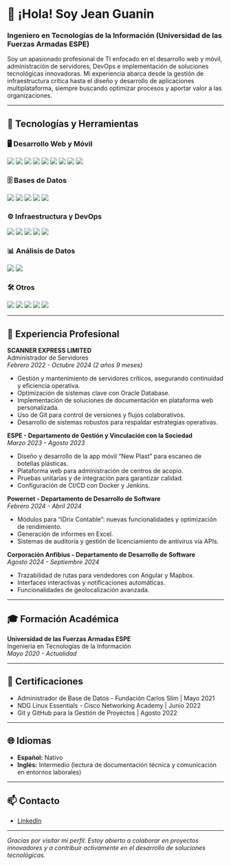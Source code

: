 # 👋 ¡Hola! Soy Jean Guanin

### Ingeniero en Tecnologías de la Información (Universidad de las Fuerzas Armadas ESPE)

Soy un apasionado profesional de TI enfocado en el desarrollo web y móvil, administración de servidores, DevOps e implementación de soluciones tecnológicas innovadoras. Mi experiencia abarca desde la gestión de infraestructura crítica hasta el diseño y desarrollo de aplicaciones multiplataforma, siempre buscando optimizar procesos y aportar valor a las organizaciones.

---

## 🚀 Tecnologías y Herramientas

### 🖥️ Desarrollo Web y Móvil
<p>
  <img src="https://img.shields.io/badge/Flutter-02569B?style=for-the-badge&logo=Flutter&logoColor=white" />
  <img src="https://img.shields.io/badge/Angular-DD0031?style=for-the-badge&logo=Angular&logoColor=white" />
  <img src="https://img.shields.io/badge/React-20232A?style=for-the-badge&logo=React&logoColor=61DAFB" />
  <img src="https://img.shields.io/badge/Node.js-339933?style=for-the-badge&logo=Node.js&logoColor=white" />
  <img src="https://img.shields.io/badge/PHP-777BB4?style=for-the-badge&logo=PHP&logoColor=white" />
  <img src="https://img.shields.io/badge/Golang-00ADD8?style=for-the-badge&logo=Go&logoColor=white" />
  <img src="https://img.shields.io/badge/ASP.NET%20Core-512BD4?style=for-the-badge&logo=.NET&logoColor=white" />
  <img src="https://img.shields.io/badge/Java-007396?style=for-the-badge&logo=Java&logoColor=white" />
  <img src="https://img.shields.io/badge/Spring%20Boot-6DB33F?style=for-the-badge&logo=Spring-Boot&logoColor=white" />
</p>

### 🗄️ Bases de Datos
<p>
  <img src="https://img.shields.io/badge/Oracle-F80000?style=for-the-badge&logo=Oracle&logoColor=white" />
  <img src="https://img.shields.io/badge/MongoDB-47A248?style=for-the-badge&logo=MongoDB&logoColor=white" />
  <img src="https://img.shields.io/badge/Redis-DC382D?style=for-the-badge&logo=Redis&logoColor=white" />
  <img src="https://img.shields.io/badge/SQL%20Server-CC2927?style=for-the-badge&logo=Microsoft%20SQL%20Server&logoColor=white" />
  <img src="https://img.shields.io/badge/MySQL-4479A1?style=for-the-badge&logo=MySQL&logoColor=white" />
</p>

### ⚙️ Infraestructura y DevOps
<p>
  <img src="https://img.shields.io/badge/Linux-FCC624?style=for-the-badge&logo=Linux&logoColor=black" />
  <img src="https://img.shields.io/badge/Kubernetes-326CE5?style=for-the-badge&logo=Kubernetes&logoColor=white" />
  <img src="https://img.shields.io/badge/Docker-2496ED?style=for-the-badge&logo=Docker&logoColor=white" />
  <img src="https://img.shields.io/badge/Jenkins-D24939?style=for-the-badge&logo=Jenkins&logoColor=white" />
  <img src="https://img.shields.io/badge/Google%20Cloud-4285F4?style=for-the-badge&logo=Google%20Cloud&logoColor=white" />
</p>

### 📊 Análisis de Datos
<p>
  <img src="https://img.shields.io/badge/Python-3776AB?style=for-the-badge&logo=Python&logoColor=white" />
  <img src="https://img.shields.io/badge/Power%20BI-F2C811?style=for-the-badge&logo=Power%20BI&logoColor=white" />
</p>

### 🛠️ Otros
<p>
  <img src="https://img.shields.io/badge/Git-F05032?style=for-the-badge&logo=Git&logoColor=white" />
  <img src="https://img.shields.io/badge/Mapbox-4264FB?style=for-the-badge&logo=Mapbox&logoColor=white" />
  <img src="https://img.shields.io/badge/Scrum-6DB33F?style=for-the-badge&logo=Scrum&logoColor=white" />
  <img src="https://img.shields.io/badge/Kanban-0052CC?style=for-the-badge&logo=Trello&logoColor=white" />
  <img src="https://img.shields.io/badge/API%20RESTful-FF5733?style=for-the-badge" />
</p>

---

## 💼 Experiencia Profesional

**SCANNER EXPRESS LIMITED**  
Administrador de Servidores  
_Febrero 2022 - Octubre 2024 (2 años 9 meses)_  
- Gestión y mantenimiento de servidores críticos, asegurando continuidad y eficiencia operativa.
- Optimización de sistemas clave con Oracle Database.
- Implementación de soluciones de documentación en plataforma web personalizada.
- Uso de Git para control de versiones y flujos colaborativos.
- Desarrollo de sistemas robustos para respaldar estrategias operativas.

**ESPE - Departamento de Gestión y Vinculación con la Sociedad**  
_Marzo 2023 - Agosto 2023_  
- Diseño y desarrollo de la app móvil “New Plast” para escaneo de botellas plásticas.
- Plataforma web para administración de centros de acopio.
- Pruebas unitarias y de integración para garantizar calidad.
- Configuración de CI/CD con Docker y Jenkins.

**Powernet - Departamento de Desarrollo de Software**  
_Febrero 2024 - Abril 2024_  
- Módulos para “iDrix Contable”: nuevas funcionalidades y optimización de rendimiento.
- Generación de informes en Excel.
- Sistemas de auditoría y gestión de licenciamiento de antivirus vía APIs.

**Corporación Anfibius - Departamento de Desarrollo de Software**  
_Agosto 2024 - Septiembre 2024_  
- Trazabilidad de rutas para vendedores con Angular y Mapbox.
- Interfaces interactivas y notificaciones automáticas.
- Funcionalidades de geolocalización avanzada.

---

## 🎓 Formación Académica

**Universidad de las Fuerzas Armadas ESPE**  
Ingeniería en Tecnologías de la Información  
_Mayo 2020 - Actualidad_

---

## 🏅 Certificaciones

- Administrador de Base de Datos - Fundación Carlos Slim | Mayo 2021
- NDG Linux Essentials - Cisco Networking Academy | Junio 2022
- Git y GitHub para la Gestión de Proyectos | Agosto 2022

---

## 🌐 Idiomas

- **Español:** Nativo
- **Inglés:** Intermedio (lectura de documentación técnica y comunicación en entornos laborales)

---

## 📫 Contacto

- [LinkedIn](https://www.linkedin.com/in/jean-guanin-3b9437217)

---

_Gracias por visitar mi perfil. Estoy abierto a colaborar en proyectos innovadores y a contribuir activamente en el desarrollo de soluciones tecnológicas._
